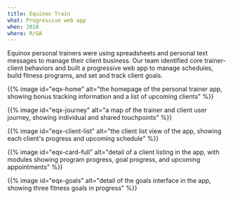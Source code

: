 ```yaml
---
title: Equinox Train
what: Progressive web app
when: 2018
where: R/GA
---
```


Equinox personal trainers were using spreadsheets and personal text messages to manage their client business. Our team identified core trainer-client behaviors and built a progressive web app to manage schedules, build fitness programs, and set and track client goals.

{{% image id="eqx-home" alt="the homepage of the personal trainer app, showing bonus tracking information and a list of upcoming clients" %}}

{{% image id="eqx-journey" alt="a map of the trainer and client user journey, showing individual and shared touchpoints" %}}

{{% image id="eqx-client-list" alt="the client list view of the app, showing each client's progress and upcoming schedule" %}}

{{% image id="eqx-card-full" alt="detail of a client listing in the app, with modules showing program progress, goal progress, and upcoming appointments" %}}

{{% image id="eqx-goals" alt="detail of the goals interface in the app, showing three fitness goals in progress" %}}
